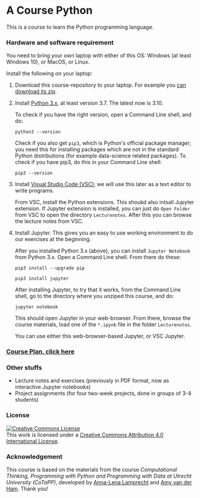 # A Course Python

This is a course to learn the Python programming language.

### Hardware and software requirement

You need to bring your own laptop with either of this OS: Windows (at least Windows 10), or MacOS, or Linux.

Install the following on your laptop:

1. Download this course-repository to your laptop. For example you [can download its zip](https://github.com/wooshrow/course-python/archive/refs/heads/main.zip).

1. Install [Python 3.x](https://www.python.org/), at least version 3.7. The latest now is 3.10.

    To check if you have the right version, open a Command Line shell, and do:

    `python3 --version`

    Check if you also get `pip3`, which is Python's official package manager; you need this for installing packages which are not in the standard Python distributions (for example data-science related packages). To check if you have pip3, do this in your Command Line shell:

    `pip3 --version`

1. Install [Visual Studio Code (VSC)](https://code.visualstudio.com/); we will use this later as a text editor to write programs.

    From VSC, install the Python extensions. This shoukd also intsall Jupyter extension. If Jupyter extension is installed, you can just do `Open Folder` from VSC to open the directory `Lecturenotes`. After this you can browse the lecture notes from VSC.

1. Install Jupyter. This gives you an easy to use working environment to do our exercises at the beginning.

    After you installed Python 3.x (above), you can install `Jupyter Notebook` from Python 3.x. Open a Command Line shell. From there do these:

      `pip3 install --upgrade pip`

      `pip3 install jupyter`

    After installing Jupyter, to try that it works, from the Command Line shell, go to the directory where you unziped this course, and do:

      `jupyter notebook`

    This should open Jupyter in your web-browser. From there, browse the course materials, load one of the `*.ipynb` file in the folder `Lecturenotes`.  

    You can use either this web-browser-based Jupyter, or VSC Jupyter. 

### [Course Plan, click here](./courseplan.md)

### Other stuffs

* Lecture notes and exercises (previously in PDF format, now as interactive Jupyter notebooks)
* Project assignments (for four two-week projects, done in groups of 3-4 students)

### License
<a rel="license" href="http://creativecommons.org/licenses/by/4.0/"><img alt="Creative Commons License" style="border-width:0" src="https://i.creativecommons.org/l/by/4.0/88x31.png" /></a><br />This work is licensed under a <a rel="license" href="http://creativecommons.org/licenses/by/4.0/">Creative Commons Attribution 4.0 International License</a>.

### Acknowledgement

This course is based on the materials from the course _Computational Thinking, Programming with Python and Programming with Data at Utrecht University (CoTaPP)_, developed by [Anna-Lena Lamprecht](https://github.com/annalenalamprecht) and [Amy van der Ham](https://github.com/amyvdham). Thank you!
